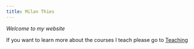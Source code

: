 ```yaml
---
title: Milan Thies
---
```

*Welcome to my website*

If you want to learn more about the courses I teach please go to [Teaching](teaching/)





